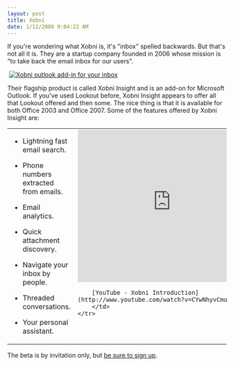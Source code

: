 ```yaml
---
layout: post
title: Xobni
date: 1/12/2008 9:04:22 AM
---
```


If you're wondering what Xobni is, it's "inbox" spelled backwards. But that's not all it is. They are a startup company founded in 2006 whose mission is "to take back the email inbox for our users". 

 [![Xobni outlook add-in for your inbox](http://www.xobni.com/images/banners/formyinbox.gif)](http://www.xobni.com/?friend=29771) 

Their flagship product is called Xobni Insight and is an add-on for Microsoft Outlook. If you've used Lookout before, Xobni Insight appears to offer all that Lookout offered and then some. The nice thing is that it is available for both Office 2003 and Office 2007. Some of the features offered by Xobni Insight are:

<table cellspacing="0" cellpadding="2" width="1038" border="0">
    <tbody>
        <tr>
            <td valign="top" width="362">
            

*   Lightning fast email search. 
*   Phone numbers extracted from emails. 
*   Email analytics. 
*   Quick attachment discovery. 
*   Navigate your inbox by people. 
*   Threaded conversations. 
*   Your personal assistant. 
            </td>
            <td valign="top" width="670">
            <div class="wlWriterSmartContent" id="scid:53357c8b-5919-4e32-8c25-305d27c17a37:b8916b9f-c9de-4133-b5ac-0b3faddb5f9b" style="PADDING-RIGHT: 0px; DISPLAY: inline; PADDING-LEFT: 0px; FLOAT: none; PADDING-BOTTOM: 0px; MARGIN: 0px; PADDING-TOP: 0px"><embed src="http://www.youtube.com/v/CYwNhyvCmuo&rel=0" width="425" height="350" type="application/x-shockwave-flash" wmode="transparent">   

            [YouTube - Xobni Introduction](http://www.youtube.com/watch?v=CYwNhyvCmuo)</div>
            </td>
        </tr>
    </tbody>
</table>


[](http://www.xobni.com/getthedigits)

The beta is by invitation only, but [be sure to sign up](http://www.xobni.com/?friend=29771).
